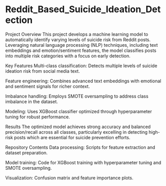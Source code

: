 # Reddit_Based_Suicide_Ideation_Detection
Project Overview
This project develops a machine learning model to automatically identify varying levels of suicide risk from Reddit posts. Leveraging natural language processing (NLP) techniques, including text embeddings and emotion/sentiment features, the model classifies posts into multiple risk categories with a focus on early detection.

Key Features
Multi-class classification: Detects multiple levels of suicide ideation risk from social media text.

Feature engineering: Combines advanced text embeddings with emotional and sentiment signals for richer context.

Imbalance handling: Employs SMOTE oversampling to address class imbalance in the dataset.

Modeling: Uses XGBoost classifier optimized through hyperparameter tuning for robust performance.

Results
The optimized model achieves strong accuracy and balanced precision/recall across all classes, particularly excelling in detecting high-risk posts which are essential for suicide prevention efforts.

Repository Contents
Data processing: Scripts for feature extraction and dataset preparation.

Model training: Code for XGBoost training with hyperparameter tuning and SMOTE oversampling.

Visualization: Confusion matrix and feature importance plots.

